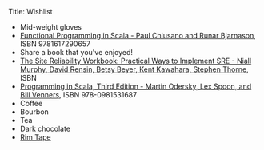Title: Wishlist

* Mid-weight gloves
* [Functional Programming in Scala - Paul Chiusano and Runar Bjarnason](https://www.manning.com/books/functional-programming-in-scala), ISBN 9781617290657
* Share a book that you've enjoyed!
* [The Site Reliability Workbook: Practical Ways to Implement SRE - Niall Murphy, David Rensin, Betsy Beyer, Kent Kawahara, Stephen Thorne](http://shop.oreilly.com/product/0636920132448.do), ISBN 
* [Programming in Scala, Third Edition - Martin Odersky, Lex Spoon, and Bill Venners](https://www.artima.com/shop/programming_in_scala_3ed), ISBN 978-0981531687
* Coffee
* Bourbon
* Tea
* Dark chocolate
* [Rim Tape](http://a.co/d/blGP0iR )

